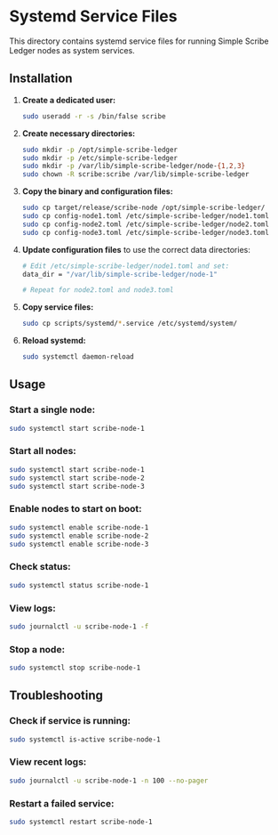 # Systemd Service Files

This directory contains systemd service files for running Simple Scribe Ledger nodes as system services.

## Installation

1. **Create a dedicated user:**
   ```bash
   sudo useradd -r -s /bin/false scribe
   ```

2. **Create necessary directories:**
   ```bash
   sudo mkdir -p /opt/simple-scribe-ledger
   sudo mkdir -p /etc/simple-scribe-ledger
   sudo mkdir -p /var/lib/simple-scribe-ledger/node-{1,2,3}
   sudo chown -R scribe:scribe /var/lib/simple-scribe-ledger
   ```

3. **Copy the binary and configuration files:**
   ```bash
   sudo cp target/release/scribe-node /opt/simple-scribe-ledger/
   sudo cp config-node1.toml /etc/simple-scribe-ledger/node1.toml
   sudo cp config-node2.toml /etc/simple-scribe-ledger/node2.toml
   sudo cp config-node3.toml /etc/simple-scribe-ledger/node3.toml
   ```

4. **Update configuration files** to use the correct data directories:
   ```bash
   # Edit /etc/simple-scribe-ledger/node1.toml and set:
   data_dir = "/var/lib/simple-scribe-ledger/node-1"
   
   # Repeat for node2.toml and node3.toml
   ```

5. **Copy service files:**
   ```bash
   sudo cp scripts/systemd/*.service /etc/systemd/system/
   ```

6. **Reload systemd:**
   ```bash
   sudo systemctl daemon-reload
   ```

## Usage

### Start a single node:
```bash
sudo systemctl start scribe-node-1
```

### Start all nodes:
```bash
sudo systemctl start scribe-node-1
sudo systemctl start scribe-node-2
sudo systemctl start scribe-node-3
```

### Enable nodes to start on boot:
```bash
sudo systemctl enable scribe-node-1
sudo systemctl enable scribe-node-2
sudo systemctl enable scribe-node-3
```

### Check status:
```bash
sudo systemctl status scribe-node-1
```

### View logs:
```bash
sudo journalctl -u scribe-node-1 -f
```

### Stop a node:
```bash
sudo systemctl stop scribe-node-1
```

## Troubleshooting

### Check if service is running:
```bash
sudo systemctl is-active scribe-node-1
```

### View recent logs:
```bash
sudo journalctl -u scribe-node-1 -n 100 --no-pager
```

### Restart a failed service:
```bash
sudo systemctl restart scribe-node-1
```
